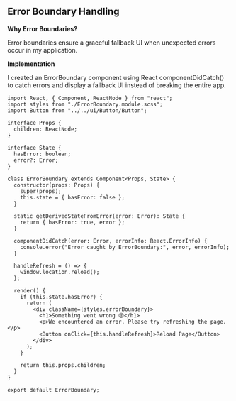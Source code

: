 ## Error Boundary Handling

**Why Error Boundaries?**

Error boundaries ensure a graceful fallback UI when unexpected errors occur in my application.

**Implementation**

I created an ErrorBoundary component using React componentDidCatch() to catch errors and display a fallback UI instead of breaking the entire app.

```tsx
import React, { Component, ReactNode } from "react";
import styles from "./ErrorBoundary.module.scss";
import Button from "../../ui/Button/Button";

interface Props {
  children: ReactNode;
}

interface State {
  hasError: boolean;
  error?: Error;
}

class ErrorBoundary extends Component<Props, State> {
  constructor(props: Props) {
    super(props);
    this.state = { hasError: false };
  }

  static getDerivedStateFromError(error: Error): State {
    return { hasError: true, error };
  }

  componentDidCatch(error: Error, errorInfo: React.ErrorInfo) {
    console.error("Error caught by ErrorBoundary:", error, errorInfo);
  }

  handleRefresh = () => {
    window.location.reload();
  };

  render() {
    if (this.state.hasError) {
      return (
        <div className={styles.errorBoundary}>
          <h1>Something went wrong 😢</h1>
          <p>We encountered an error. Please try refreshing the page.</p>
          <Button onClick={this.handleRefresh}>Reload Page</Button>
        </div>
      );
    }

    return this.props.children;
  }
}

export default ErrorBoundary;
```